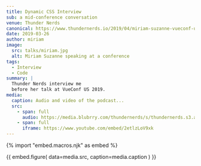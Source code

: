 ```yaml
---
title: Dynamic CSS Interview
sub: a mid-conference conversation
venue: Thunder Nerds
canonical: https://www.thundernerds.io/2019/04/miriam-suzanne-vueconf-us-2019/
date: 2019-03-26
author: miriam
image:
  src: talks/miriam.jpg
  alt: Miriam Suzanne speaking at a conference
tags:
  - Interview
  - Code
summary: |
  Thunder Nerds interview me
  before her talk at VueConf US 2019.
media:
  caption: Audio and video of the podcast...
  src:
    - span: full
      audio: https://media.blubrry.com/thundernerds/s/thundernerds.s3.amazonaws.com/vueconf/206-miriam-suzanne-vueconf-us-2019.mp3
    - span: full
      iframe: https://www.youtube.com/embed/2etlzLoV9xk
---
```


{% import "embed.macros.njk" as embed %}

{{ embed.figure(
  data=media.src,
  caption=media.caption
) }}
